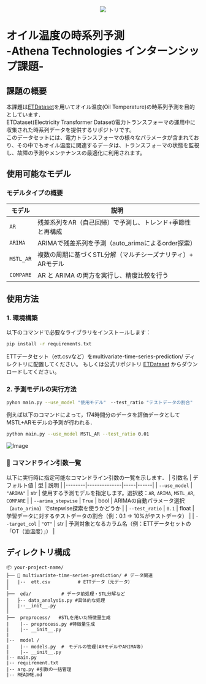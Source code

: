 <p align="center">
  <img src="https://github.com/user-attachments/assets/f46b98f5-b1c2-41ad-9617-a95501a5c266" >
</p>

# オイル温度の時系列予測　<br> -Athena Technologies インターンシップ課題-
## 課題の概要
本課題は[ETDataset](https://github.com/zhouhaoyi/ETDataset)を用いてオイル温度(Oil Temperature)の時系列予測を目的としています．<br>
ETDataset(Electricity Transformer Dataset)電力トランスフォーマの運用中に収集された時系列データを提供するリポジトリです。<br>
このデータセットには、電力トランスフォーマの様々なパラメータが含まれており、その中でもオイル温度に関連するデータは、トランスフォーマの状態を監視し、故障の予測やメンテナンスの最適化に利用されます。

## 使用可能なモデル

### モデルタイプの概要
| モデル | 説明 |
|--------|------|
| `AR` | 残差系列をAR（自己回帰）で予測し、トレンド+季節性と再構成 |
| `ARIMA` | ARIMAで残差系列を予測（auto_arimaによるorder探索） |
| `MSTL_AR` | 複数の周期に基づくSTL分解（マルチシーズナリティ）+ ARモデル |
| `COMPARE` | AR と ARIMA の両方を実行し、精度比較を行う |

## 使用方法
### 1. 環境構築
以下のコマンドで必要なライブラリをインストールします：
```bash
pip install -r requirements.txt
```
ETTデータセット（ett.csvなど）をmultivariate-time-series-prediction/ ディレクトリに配置してください。
もしくは公式リポジトリ [ETDataset](https://github.com/zhouhaoyi/ETDataset) からダウンロードしてください。

### 2. 予測モデルの実行方法
```bash
pyhon main.py --use_model "使用モデル"　--test_ratio "テストデータの割合"
```
例えば以下のコマンドによって，174時間分のデータを評価データとしてMSTL+ARモデルの予測が行われる．
```bash
python main.py --use_model MSTL_AR --test_ratio 0.01
```
![Image](https://github.com/user-attachments/assets/83bd2c49-956d-43ac-bf23-569a50279e49)

### 🔧 コマンドライン引数一覧
以下に実行時に指定可能なコマンドライン引数の一覧を示します．
| 引数名 | デフォルト値 | 型 | 説明 |
|--------|--------------|-----|------|
| `--use_model` | `"ARIMA"` | str | 使用する予測モデルを指定します。選択肢：`AR`, `ARIMA`, `MSTL_AR`, `COMPARE` |
| `--arima_stepwise` | `True` | bool | ARIMAの自動パラメータ選択（`auto_arima`）でstepwise探索を使うかどうか |
| `--test_ratio` | `0.1` | float | 学習データに対するテストデータの割合（例：0.1 → 10%がテストデータ） |
| `--target_col` | `"OT"` | str | 予測対象となるカラム名（例：ETTデータセットの「OT（油温度）」） |

## ディレクトリ構成
```
📦 your-project-name/
├── 📁 multivariate-time-series-prediction/ # データ関連
│   |--  ett.csv          # ETTデータ（元データ）
│
├──  eda/           # データ前処理・STL分解など
│   ├-- data_analysis.py #具体的な処理
│   |--__init__.py
│
├──  preprocess/   #STLを用いた特徴量生成
|    |-- preprocess.py #特徴量生成
|    |-- __init__.py
|
|--  model /
|    |-- models.py  #　モデルの管理(ARモデルやARIMA等)
|    |-- __init__.py
|-- main.py
|-- requirement.txt
|-- arg.py #引数の一括管理
|-- README.md
```

